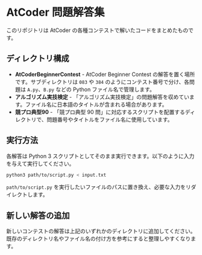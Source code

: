 # AtCoder 問題解答集

このリポジトリは AtCoder の各種コンテストで解いたコードをまとめたものです。

## ディレクトリ構成

- **AtCoderBeginnerContest** - AtCoder Beginner Contest の解答を置く場所です。サブディレクトリは `083` や `384` のようにコンテスト番号で分け、各問題は `A.py`、`B.py` などの Python ファイル名で管理します。
- **アルゴリズム実技検定** - 「アルゴリズム実技検定」の問題解答を収めています。ファイル名に日本語のタイトルが含まれる場合があります。
- **競プロ典型90** - 「競プロ典型 90 問」に対応するスクリプトを配置するディレクトリで、問題番号やタイトルをファイル名に使用しています。

## 実行方法

各解答は Python 3 スクリプトとしてそのまま実行できます。以下のように入力を与えて実行してください。

```bash
python3 path/to/script.py < input.txt
```

`path/to/script.py` を実行したいファイルのパスに置き換え、必要な入力をリダイレクトします。

## 新しい解答の追加

新しいコンテストの解答は上記のいずれかのディレクトリに追加してください。既存のディレクトリ名やファイル名の付け方を参考にすると整理しやすくなります。
